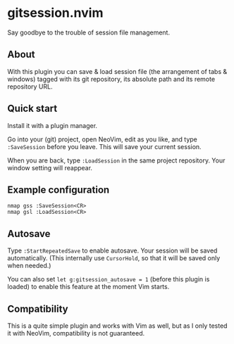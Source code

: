 gitsession.nvim
==============

Say goodbye to the trouble of session file management.

## About
With this plugin you can save & load session file (the arrangement of tabs & windows) tagged with its git repository, its absolute path and its remote repository URL.

## Quick start
Install it with a plugin manager.

Go into your (git) project, open NeoVim, edit as you like, and type `:SaveSession` before you leave. This will save your current session.

When you are back, type `:LoadSession` in the same project repository. Your window setting will reappear.

## Example configuration

```init.vim
nmap gss :SaveSession<CR>
nmap gsl :LoadSession<CR>
```

## Autosave
Type `:StartRepeatedSave` to enable autosave. Your session will be saved automatically.
(This internally use `CursorHold`, so that it will be saved only when needed.)

You can also set `let g:gitsession_autosave = 1` (before this plugin is loaded) to enable this feature at the moment Vim starts.

## Compatibility
This is a quite simple plugin and works with Vim as well, but as I only tested it with NeoVim, compatibility is not guaranteed.
